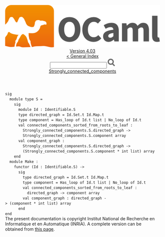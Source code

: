 <!-- ((! set title API !)) ((! set documentation !)) ((! set api !)) ((! set nobreadcrumb !)) -->
<div class="api"><header><nav class="toc brand"><a class="brand" href="https://ocaml.org/"><img src="colour-logo-gray.svg" class="svg" alt="OCaml"></a></nav><nav class="toc"><div class="toc_version"><a href="/docs" id="version-select">Version 4.03</a></div><a href="index.html">&lt; General Index</a><div class="api_search"><input type="text" name="apisearch" id="api_search" oninput="mySearch(false);" onkeypress="this.oninput();" onclick="this.oninput();" onpaste="this.oninput();">
<img src="search_icon.svg" alt="Search" class="svg" onclick="mySearch(false)"></div>
<div id="search_results"></div><div class="toc_title"><a href="Strongly_connected_components.html">Strongly_connected_components</a></div><ul></ul></nav></header>
<code class="code"><span class="keyword">sig</span>
&nbsp;&nbsp;<span class="keyword">module</span>&nbsp;<span class="keyword">type</span>&nbsp;<span class="constructor">S</span>&nbsp;=
&nbsp;&nbsp;&nbsp;&nbsp;<span class="keyword">sig</span>
&nbsp;&nbsp;&nbsp;&nbsp;&nbsp;&nbsp;<span class="keyword">module</span>&nbsp;<span class="constructor">Id</span>&nbsp;:&nbsp;<span class="constructor">Identifiable</span>.<span class="constructor">S</span>
&nbsp;&nbsp;&nbsp;&nbsp;&nbsp;&nbsp;<span class="keyword">type</span>&nbsp;directed_graph&nbsp;=&nbsp;<span class="constructor">Id</span>.<span class="constructor">Set</span>.t&nbsp;<span class="constructor">Id</span>.<span class="constructor">Map</span>.t
&nbsp;&nbsp;&nbsp;&nbsp;&nbsp;&nbsp;<span class="keyword">type</span>&nbsp;component&nbsp;=&nbsp;<span class="constructor">Has_loop</span>&nbsp;<span class="keyword">of</span>&nbsp;<span class="constructor">Id</span>.t&nbsp;list&nbsp;<span class="keywordsign">|</span>&nbsp;<span class="constructor">No_loop</span>&nbsp;<span class="keyword">of</span>&nbsp;<span class="constructor">Id</span>.t
&nbsp;&nbsp;&nbsp;&nbsp;&nbsp;&nbsp;<span class="keyword">val</span>&nbsp;connected_components_sorted_from_roots_to_leaf&nbsp;:
&nbsp;&nbsp;&nbsp;&nbsp;&nbsp;&nbsp;&nbsp;&nbsp;<span class="constructor">Strongly_connected_components</span>.<span class="constructor">S</span>.directed_graph&nbsp;<span class="keywordsign">-&gt;</span>
&nbsp;&nbsp;&nbsp;&nbsp;&nbsp;&nbsp;&nbsp;&nbsp;<span class="constructor">Strongly_connected_components</span>.<span class="constructor">S</span>.component&nbsp;array
&nbsp;&nbsp;&nbsp;&nbsp;&nbsp;&nbsp;<span class="keyword">val</span>&nbsp;component_graph&nbsp;:
&nbsp;&nbsp;&nbsp;&nbsp;&nbsp;&nbsp;&nbsp;&nbsp;<span class="constructor">Strongly_connected_components</span>.<span class="constructor">S</span>.directed_graph&nbsp;<span class="keywordsign">-&gt;</span>
&nbsp;&nbsp;&nbsp;&nbsp;&nbsp;&nbsp;&nbsp;&nbsp;(<span class="constructor">Strongly_connected_components</span>.<span class="constructor">S</span>.component&nbsp;*&nbsp;int&nbsp;list)&nbsp;array
&nbsp;&nbsp;&nbsp;&nbsp;<span class="keyword">end</span>
&nbsp;&nbsp;<span class="keyword">module</span>&nbsp;<span class="constructor">Make</span>&nbsp;:
&nbsp;&nbsp;&nbsp;&nbsp;<span class="keyword">functor</span>&nbsp;(<span class="constructor">Id</span>&nbsp;:&nbsp;<span class="constructor">Identifiable</span>.<span class="constructor">S</span>)&nbsp;<span class="keywordsign">-&gt;</span>
&nbsp;&nbsp;&nbsp;&nbsp;&nbsp;&nbsp;<span class="keyword">sig</span>
&nbsp;&nbsp;&nbsp;&nbsp;&nbsp;&nbsp;&nbsp;&nbsp;<span class="keyword">type</span>&nbsp;directed_graph&nbsp;=&nbsp;<span class="constructor">Id</span>.<span class="constructor">Set</span>.t&nbsp;<span class="constructor">Id</span>.<span class="constructor">Map</span>.t
&nbsp;&nbsp;&nbsp;&nbsp;&nbsp;&nbsp;&nbsp;&nbsp;<span class="keyword">type</span>&nbsp;component&nbsp;=&nbsp;<span class="constructor">Has_loop</span>&nbsp;<span class="keyword">of</span>&nbsp;<span class="constructor">Id</span>.t&nbsp;list&nbsp;<span class="keywordsign">|</span>&nbsp;<span class="constructor">No_loop</span>&nbsp;<span class="keyword">of</span>&nbsp;<span class="constructor">Id</span>.t
&nbsp;&nbsp;&nbsp;&nbsp;&nbsp;&nbsp;&nbsp;&nbsp;<span class="keyword">val</span>&nbsp;connected_components_sorted_from_roots_to_leaf&nbsp;:
&nbsp;&nbsp;&nbsp;&nbsp;&nbsp;&nbsp;&nbsp;&nbsp;&nbsp;&nbsp;directed_graph&nbsp;<span class="keywordsign">-&gt;</span>&nbsp;component&nbsp;array
&nbsp;&nbsp;&nbsp;&nbsp;&nbsp;&nbsp;&nbsp;&nbsp;<span class="keyword">val</span>&nbsp;component_graph&nbsp;:&nbsp;directed_graph&nbsp;<span class="keywordsign">-&gt;</span>&nbsp;(component&nbsp;*&nbsp;int&nbsp;list)&nbsp;array
&nbsp;&nbsp;&nbsp;&nbsp;&nbsp;&nbsp;<span class="keyword">end</span>
<span class="keyword">end</span></code><div class="copyright">The present documentation is copyright Institut National de Recherche en Informatique et en Automatique (INRIA). A complete version can be obtained from <a href="http://caml.inria.fr/pub/docs/manual-ocaml/">this page</a>.</div></div>